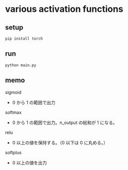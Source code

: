# various activation functions

## setup

```shell
pip install torch
```

## run

```shell
python main.py
```

## memo

sigmoid

- 0 から 1 の範囲で出力

softmax

- 0 から 1 の範囲で出力。n_output の総和が 1 になる。

relu

- 0 以上の値を保持する。（0 以下は 0 に丸める。）

softplus

- 0 以上の値を出力

